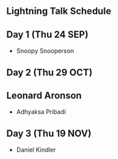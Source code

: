 ## Lightning Talk Schedule

## Day 1 (Thu 24 SEP)

* Snoopy Snooperson

## Day 2 (Thu 29 OCT)
## Leonard Aronson

* Adhyaksa Pribadi

## Day 3 (Thu 19 NOV)
* Daniel Kindler
